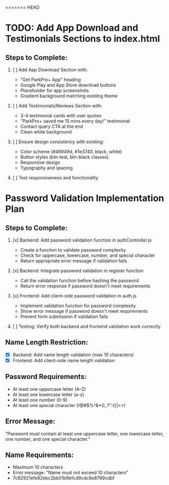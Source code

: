 <<<<<<< HEAD
# TODO: Add App Download and Testimonials Sections to index.html

## Steps to Complete:

1. [ ] Add App Download Section with:
   - "Get ParkPro+ App" heading
   - Google Play and App Store download buttons
   - Placeholder for app screenshots
   - Gradient background matching existing theme

2. [ ] Add Testimonials/Reviews Section with:
   - 3-4 testimonial cards with user quotes
   - "ParkPro+ saved me 15 mins every day!" testimonial
   - Contact query CTA at the end
   - Clean white background

3. [ ] Ensure design consistency with existing:
   - Color scheme (#46949d, #1e3740, black, white)
   - Button styles (btn-teal, btn-black classes)
   - Responsive design
   - Typography and spacing

4. [ ] Test responsiveness and functionality
# Password Validation Implementation Plan

## Steps to Complete:

1. [x] Backend: Add password validation function in authController.js
   - Create a function to validate password complexity
   - Check for uppercase, lowercase, number, and special character
   - Return appropriate error message if validation fails

2. [x] Backend: Integrate password validation in register function
   - Call the validation function before hashing the password
   - Return error response if password doesn't meet requirements

3. [x] Frontend: Add client-side password validation in auth.js
   - Implement validation function for password complexity
   - Show error message if password doesn't meet requirements
   - Prevent form submission if validation fails

4. [ ] Testing: Verify both backend and frontend validation work correctly

## Name Length Restriction:
- [x] Backend: Add name length validation (max 10 characters)
- [x] Frontend: Add client-side name length validation

## Password Requirements:
- At least one uppercase letter (A-Z)
- At least one lowercase letter (a-z)
- At least one number (0-9)
- At least one special character (!@#$%^&*(),.?":{}|<>)

## Error Message:
"Password must contain at least one uppercase letter, one lowercase letter, one number, and one special character."

## Name Requirements:
- Maximum 10 characters
- Error message: "Name must not exceed 10 characters"
- 7c82921efe82ebc2bb01b9efcd9cdc8e8769cdbf
